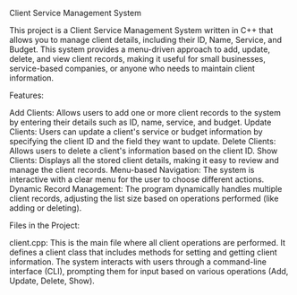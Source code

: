 Client Service Management System

This project is a Client Service Management System written in C++ that allows you to manage client details, including their ID, Name, Service, and Budget. This system provides a menu-driven approach to add, update, delete, and view client records, making it useful for small businesses, service-based companies, or anyone who needs to maintain client information.

Features:

Add Clients: Allows users to add one or more client records to the system by entering their details such as ID, name, service, and budget.
Update Clients: Users can update a client's service or budget information by specifying the client ID and the field they want to update.
Delete Clients: Allows users to delete a client's information based on the client ID.
Show Clients: Displays all the stored client details, making it easy to review and manage the client records.
Menu-based Navigation: The system is interactive with a clear menu for the user to choose different actions.
Dynamic Record Management: The program dynamically handles multiple client records, adjusting the list size based on operations performed (like adding or deleting).

Files in the Project:

client.cpp: This is the main file where all client operations are performed. It defines a client class that includes methods for setting and getting client information. The system interacts with users through a command-line interface (CLI), prompting them for input based on various operations (Add, Update, Delete, Show).
